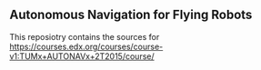## Autonomous Navigation for Flying Robots

This reposiotry contains the sources for https://courses.edx.org/courses/course-v1:TUMx+AUTONAVx+2T2015/course/
